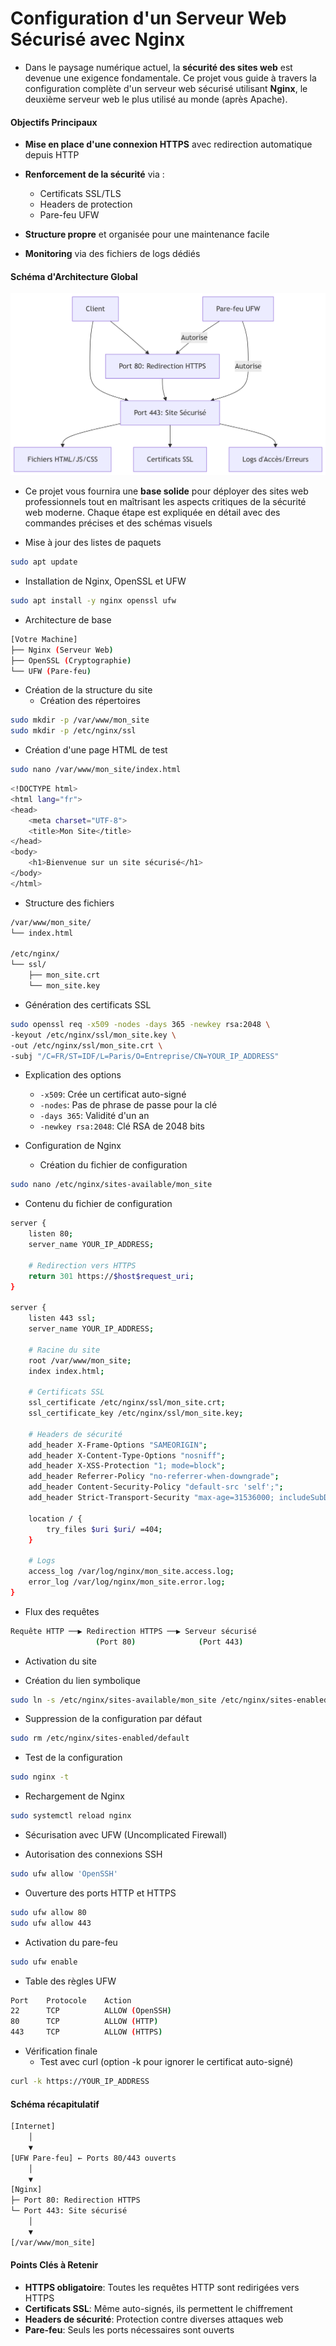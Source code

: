 # Configuration d'un Serveur Web Sécurisé avec Nginx

- Dans le paysage numérique actuel, la **sécurité des sites web** est devenue une exigence fondamentale. Ce projet vous guide à travers la configuration complète d'un serveur web sécurisé utilisant **Nginx**, le deuxième serveur web le plus utilisé au monde (après Apache).

#### Objectifs Principaux

- **Mise en place d'une connexion HTTPS** avec redirection automatique depuis HTTP
- **Renforcement de la sécurité** via :

  - Certificats SSL/TLS
  - Headers de protection
  - Pare-feu UFW

- **Structure propre** et organisée pour une maintenance facile
- **Monitoring** via des fichiers de logs dédiés

#### Schéma d'Architecture Global

![nginx](/assets/nginx.png)

- Ce projet vous fournira une **base solide** pour déployer des sites web professionnels tout en maîtrisant les aspects critiques de la sécurité web moderne. Chaque étape est expliquée en détail avec des commandes précises et des schémas visuels

- Mise à jour des listes de paquets

```sh
sudo apt update
```

- Installation de Nginx, OpenSSL et UFW

```sh
sudo apt install -y nginx openssl ufw
```

- Architecture de base

```sh
[Votre Machine]
├── Nginx (Serveur Web)
├── OpenSSL (Cryptographie)
└── UFW (Pare-feu)
```

- Création de la structure du site
  - Création des répertoires

```sh
sudo mkdir -p /var/www/mon_site
sudo mkdir -p /etc/nginx/ssl
```

- Création d'une page HTML de test

```sh
sudo nano /var/www/mon_site/index.html
```

```sh
<!DOCTYPE html>
<html lang="fr">
<head>
    <meta charset="UTF-8">
    <title>Mon Site</title>
</head>
<body>
    <h1>Bienvenue sur un site sécurisé</h1>
</body>
</html>
```

- Structure des fichiers

```sh
/var/www/mon_site/
└── index.html

/etc/nginx/
└── ssl/
    ├── mon_site.crt
    └── mon_site.key
```

- Génération des certificats SSL

```sh
sudo openssl req -x509 -nodes -days 365 -newkey rsa:2048 \
-keyout /etc/nginx/ssl/mon_site.key \
-out /etc/nginx/ssl/mon_site.crt \
-subj "/C=FR/ST=IDF/L=Paris/O=Entreprise/CN=YOUR_IP_ADDRESS"
```

- Explication des options

  - `-x509`: Crée un certificat auto-signé
  - `-nodes`: Pas de phrase de passe pour la clé
  - `-days 365`: Validité d'un an
  - `-newkey rsa:2048`: Clé RSA de 2048 bits

- Configuration de Nginx
  - Création du fichier de configuration

```sh
sudo nano /etc/nginx/sites-available/mon_site
```

- Contenu du fichier de configuration

```sh
server {
    listen 80;
    server_name YOUR_IP_ADDRESS;

    # Redirection vers HTTPS
    return 301 https://$host$request_uri;
}

server {
    listen 443 ssl;
    server_name YOUR_IP_ADDRESS;

    # Racine du site
    root /var/www/mon_site;
    index index.html;

    # Certificats SSL
    ssl_certificate /etc/nginx/ssl/mon_site.crt;
    ssl_certificate_key /etc/nginx/ssl/mon_site.key;

    # Headers de sécurité
    add_header X-Frame-Options "SAMEORIGIN";
    add_header X-Content-Type-Options "nosniff";
    add_header X-XSS-Protection "1; mode=block";
    add_header Referrer-Policy "no-referrer-when-downgrade";
    add_header Content-Security-Policy "default-src 'self';";
    add_header Strict-Transport-Security "max-age=31536000; includeSubDomains" always;

    location / {
        try_files $uri $uri/ =404;
    }

    # Logs
    access_log /var/log/nginx/mon_site.access.log;
    error_log /var/log/nginx/mon_site.error.log;
}
```

- Flux des requêtes

```sh
Requête HTTP ──▶ Redirection HTTPS ──▶ Serveur sécurisé
                   (Port 80)              (Port 443)
```

- Activation du site

- Création du lien symbolique

```sh
sudo ln -s /etc/nginx/sites-available/mon_site /etc/nginx/sites-enabled/
```

- Suppression de la configuration par défaut

```sh
sudo rm /etc/nginx/sites-enabled/default
```

- Test de la configuration

```sh
sudo nginx -t
```

- Rechargement de Nginx

```sh
sudo systemctl reload nginx
```

- Sécurisation avec UFW (Uncomplicated Firewall)

- Autorisation des connexions SSH

```sh
sudo ufw allow 'OpenSSH'
```

- Ouverture des ports HTTP et HTTPS

```sh
sudo ufw allow 80
sudo ufw allow 443
```

- Activation du pare-feu

```sh
sudo ufw enable
```

- Table des règles UFW

```sh
Port    Protocole    Action
22      TCP          ALLOW (OpenSSH)
80      TCP          ALLOW (HTTP)
443     TCP          ALLOW (HTTPS)
```

- Vérification finale
  - Test avec curl (option -k pour ignorer le certificat auto-signé)

```sh
curl -k https://YOUR_IP_ADDRESS
```

#### Schéma récapitulatif

```sh
[Internet]
    │
    ▼
[UFW Pare-feu] ← Ports 80/443 ouverts
    │
    ▼
[Nginx]
├─ Port 80: Redirection HTTPS
└─ Port 443: Site sécurisé
    │
    ▼
[/var/www/mon_site]
```

#### Points Clés à Retenir

- **HTTPS obligatoire**: Toutes les requêtes HTTP sont redirigées vers HTTPS
- **Certificats SSL**: Même auto-signés, ils permettent le chiffrement
- **Headers de sécurité**: Protection contre diverses attaques web
- **Pare-feu**: Seuls les ports nécessaires sont ouverts
